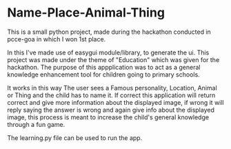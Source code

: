# Name-Place-Animal-Thing
This is a small python project, made during the hackathon conducted in pcce-goa in which I won 1st place.

In this I've made use of easygui module/library, to generate the ui. 
This project was made under the theme of "Education" which was given for the hackathon.
The purpose of this appplication was to act as a general knowledge enhancement tool for children going to primary schools.

It works in this way
The user sees a Famous personality, Location, Animal or Thing and the child has to name it. If correct this application will return correct and give more information about the displayed image, if wrong it will reply saying the answer is wrong and again give info about the displayed image, this process is meant to increase the child's general knowledge through a fun game. 


The learning.py file can be used to run the app.
